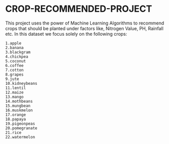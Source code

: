 # CROP-RECOMMENDED-PROJECT

This project uses the power of Machine Learning Algorithms to recommend crops that should be planted under factors like, Nitrogen Value, PH, Rainfall etc. In this dataset we focus solely on the following crops:

    1.apple
    2.banana
    3.blackgram
    4.chickpea
    5.coconut
    6.coffee
    7.cotton
    8.grapes
    9.jute
    10.kidneybeans
    11.lentil
    12.maize
    13.mango
    14.mothbeans
    15.mungbean
    16.muskmelon
    17.orange
    18.papaya
    19.pigeonpeas
    20.pomegranate
    21.rice
    22.watermelon
